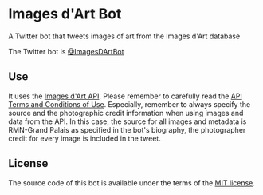 # Images d'Art Bot

A Twitter bot that tweets images of art from the Images d'Art database

The Twitter bot is [@ImagesDArtBot](https://twitter.com/ImagesDArtBot)

## Use
It uses the [Images d'Art API](http://api.art.rmngp.fr/?locale=en).
Please remember to carefully read the [API Terms and Conditions of Use](http://api.art.rmngp.fr/cgu?locale=en).
Especially, remember to always specify the source and the photographic credit information when using images and data from the API.
In this case, the source for all images and metadata is RMN-Grand Palais as specified in the bot's biography, the photographer credit for every image is included in the tweet.

## License
The source code of this bot is available under the terms of the [MIT license](http://www.opensource.org/licenses/mit-license.php).
